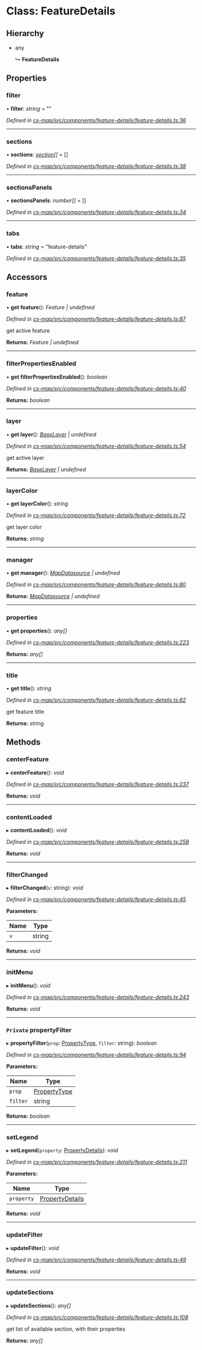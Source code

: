 # Class: FeatureDetails

## Hierarchy

* any

  ↳ **FeatureDetails**

## Properties

###  filter

• **filter**: *string* = ""

*Defined in [cs-map/src/components/feature-details/feature-details.ts:36](https://github.com/RichardHovenkamp/csnext/blob/40018c3a/packages/cs-map/src/components/feature-details/feature-details.ts#L36)*

___

###  sections

• **sections**: *[section](_cs_map_src_components_feature_details_feature_details_.section.md)[]* =  []

*Defined in [cs-map/src/components/feature-details/feature-details.ts:38](https://github.com/RichardHovenkamp/csnext/blob/40018c3a/packages/cs-map/src/components/feature-details/feature-details.ts#L38)*

___

###  sectionsPanels

• **sectionsPanels**: *number[]* =  []

*Defined in [cs-map/src/components/feature-details/feature-details.ts:34](https://github.com/RichardHovenkamp/csnext/blob/40018c3a/packages/cs-map/src/components/feature-details/feature-details.ts#L34)*

___

###  tabs

• **tabs**: *string* = "feature-details"

*Defined in [cs-map/src/components/feature-details/feature-details.ts:35](https://github.com/RichardHovenkamp/csnext/blob/40018c3a/packages/cs-map/src/components/feature-details/feature-details.ts#L35)*

## Accessors

###  feature

• **get feature**(): *Feature | undefined*

*Defined in [cs-map/src/components/feature-details/feature-details.ts:87](https://github.com/RichardHovenkamp/csnext/blob/40018c3a/packages/cs-map/src/components/feature-details/feature-details.ts#L87)*

get active feature

**Returns:** *Feature | undefined*

___

###  filterPropertiesEnabled

• **get filterPropertiesEnabled**(): *boolean*

*Defined in [cs-map/src/components/feature-details/feature-details.ts:40](https://github.com/RichardHovenkamp/csnext/blob/40018c3a/packages/cs-map/src/components/feature-details/feature-details.ts#L40)*

**Returns:** *boolean*

___

###  layer

• **get layer**(): *[BaseLayer](_cs_map_src_layers_base_layer_.baselayer.md) | undefined*

*Defined in [cs-map/src/components/feature-details/feature-details.ts:54](https://github.com/RichardHovenkamp/csnext/blob/40018c3a/packages/cs-map/src/components/feature-details/feature-details.ts#L54)*

get active layer

**Returns:** *[BaseLayer](_cs_map_src_layers_base_layer_.baselayer.md) | undefined*

___

###  layerColor

• **get layerColor**(): *string*

*Defined in [cs-map/src/components/feature-details/feature-details.ts:72](https://github.com/RichardHovenkamp/csnext/blob/40018c3a/packages/cs-map/src/components/feature-details/feature-details.ts#L72)*

get layer color

**Returns:** *string*

___

###  manager

• **get manager**(): *[MapDatasource](_cs_map_src_datasources_map_datasource_.mapdatasource.md) | undefined*

*Defined in [cs-map/src/components/feature-details/feature-details.ts:80](https://github.com/RichardHovenkamp/csnext/blob/40018c3a/packages/cs-map/src/components/feature-details/feature-details.ts#L80)*

**Returns:** *[MapDatasource](_cs_map_src_datasources_map_datasource_.mapdatasource.md) | undefined*

___

###  properties

• **get properties**(): *any[]*

*Defined in [cs-map/src/components/feature-details/feature-details.ts:223](https://github.com/RichardHovenkamp/csnext/blob/40018c3a/packages/cs-map/src/components/feature-details/feature-details.ts#L223)*

**Returns:** *any[]*

___

###  title

• **get title**(): *string*

*Defined in [cs-map/src/components/feature-details/feature-details.ts:62](https://github.com/RichardHovenkamp/csnext/blob/40018c3a/packages/cs-map/src/components/feature-details/feature-details.ts#L62)*

get feature title

**Returns:** *string*

## Methods

###  centerFeature

▸ **centerFeature**(): *void*

*Defined in [cs-map/src/components/feature-details/feature-details.ts:237](https://github.com/RichardHovenkamp/csnext/blob/40018c3a/packages/cs-map/src/components/feature-details/feature-details.ts#L237)*

**Returns:** *void*

___

###  contentLoaded

▸ **contentLoaded**(): *void*

*Defined in [cs-map/src/components/feature-details/feature-details.ts:258](https://github.com/RichardHovenkamp/csnext/blob/40018c3a/packages/cs-map/src/components/feature-details/feature-details.ts#L258)*

**Returns:** *void*

___

###  filterChanged

▸ **filterChanged**(`v`: string): *void*

*Defined in [cs-map/src/components/feature-details/feature-details.ts:45](https://github.com/RichardHovenkamp/csnext/blob/40018c3a/packages/cs-map/src/components/feature-details/feature-details.ts#L45)*

**Parameters:**

Name | Type |
------ | ------ |
`v` | string |

**Returns:** *void*

___

###  initMenu

▸ **initMenu**(): *void*

*Defined in [cs-map/src/components/feature-details/feature-details.ts:243](https://github.com/RichardHovenkamp/csnext/blob/40018c3a/packages/cs-map/src/components/feature-details/feature-details.ts#L243)*

**Returns:** *void*

___

### `Private` propertyFilter

▸ **propertyFilter**(`prop`: [PropertyType](_cs_map_src_classes_feature_type_.propertytype.md), `filter`: string): *boolean*

*Defined in [cs-map/src/components/feature-details/feature-details.ts:94](https://github.com/RichardHovenkamp/csnext/blob/40018c3a/packages/cs-map/src/components/feature-details/feature-details.ts#L94)*

**Parameters:**

Name | Type |
------ | ------ |
`prop` | [PropertyType](_cs_map_src_classes_feature_type_.propertytype.md) |
`filter` | string |

**Returns:** *boolean*

___

###  setLegend

▸ **setLegend**(`property`: [PropertyDetails](_cs_map_src_components_feature_details_feature_details_.propertydetails.md)): *void*

*Defined in [cs-map/src/components/feature-details/feature-details.ts:211](https://github.com/RichardHovenkamp/csnext/blob/40018c3a/packages/cs-map/src/components/feature-details/feature-details.ts#L211)*

**Parameters:**

Name | Type |
------ | ------ |
`property` | [PropertyDetails](_cs_map_src_components_feature_details_feature_details_.propertydetails.md) |

**Returns:** *void*

___

###  updateFilter

▸ **updateFilter**(): *void*

*Defined in [cs-map/src/components/feature-details/feature-details.ts:49](https://github.com/RichardHovenkamp/csnext/blob/40018c3a/packages/cs-map/src/components/feature-details/feature-details.ts#L49)*

**Returns:** *void*

___

###  updateSections

▸ **updateSections**(): *any[]*

*Defined in [cs-map/src/components/feature-details/feature-details.ts:108](https://github.com/RichardHovenkamp/csnext/blob/40018c3a/packages/cs-map/src/components/feature-details/feature-details.ts#L108)*

get list of available section, with their properties

**Returns:** *any[]*
